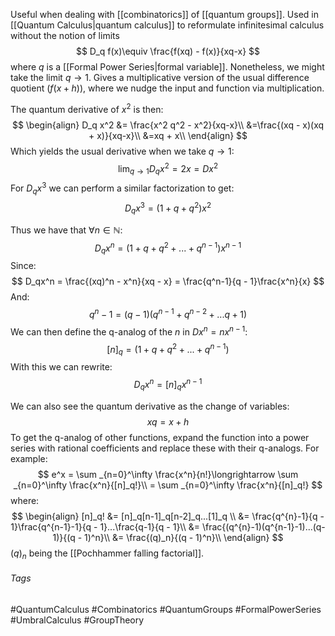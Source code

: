 Useful when dealing with [[combinatorics]] of [[quantum groups]]. Used in [[Quantum Calculus|quantum calculus]] to reformulate infinitesimal calculus without the notion of limits
$$
D_q f(x)\equiv \frac{f(xq) - f(x)}{xq-x} 
$$
where $q$ is a [[Formal Power Series|formal variable]]. Nonetheless, we might take the limit $q \rightarrow 1$.
Gives a multiplicative version of the usual difference quotient ($f(x+h)$), where we nudge the input and function via multiplication.

The quantum derivative of $x^2$ is then:
$$
\begin{align}
D_q x^2 &= \frac{x^2 q^2 - x^2}{xq-x}\\
&=\frac{(xq - x)(xq + x)}{xq-x}\\
&=xq + x\\
\end{align}
$$
Which yields the usual derivative when we take $q\rightarrow 1$:
$$
\lim _{q\rightarrow 1} D_qx^2 = 2x = Dx^2 
$$
For $D_qx^3$ we can perform a similar factorization to get:
$$
D_qx^3 = (1+q+q^2)x^2
$$

Thus we have that $\forall n \in \mathbb{N}$:
$$
D_qx^n = (1+q+q^2 + ... + q^{n-1})x^{n-1}
$$
Since: 
$$
D_qx^n = \frac{(xq)^n - x^n}{xq - x} = \frac{q^n-1}{q - 1}\frac{x^n}{x}
$$
And:
$$
q^n-1 = (q-1)(q^{n-1}+q^{n-2}+...q+1)
$$
We can then define the q-analog of the $n$ in $Dx^n = nx^{n-1}$:
$$[n]_q = (1 + q + q^2 + ... + q^{n-1})$$
With this we can rewrite:
$$
D_qx^n = [n]_qx^{n-1}
$$

We can also see the quantum derivative as the change of variables:
$$
xq = x + h
$$
To get the q-analog of other functions, expand the function into a power series with rational coefficients and replace these with their q-analogs. For example:
$$
e^x = \sum _{n=0}^\infty \frac{x^n}{n!}\longrightarrow \sum _{n=0}^\infty \frac{x^n}{[n]_q!}\\ = \sum _{n=0}^\infty \frac{x^n}{[n]_q!}
$$
where: 
$$
\begin{align}
[n]_q! &= [n]_q[n-1]_q[n-2]_q...[1]_q \\
	&= \frac{q^{n}-1}{q - 1}\frac{q^{n-1}-1}{q - 1}...\frac{q-1}{q - 1}\\
	&= \frac{(q^{n}-1)(q^{n-1}-1)...(q-1)}{(q - 1)^n}\\
	&= \frac{(q)_n}{(q - 1)^n}\\
\end{align}
$$
$(q)_n$ being the [[Pochhammer falling factorial]].

###### Tags
#QuantumCalculus #Combinatorics #QuantumGroups #FormalPowerSeries #UmbralCalculus #GroupTheory